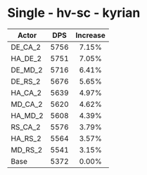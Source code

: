# Single - hv-sc - kyrian
| Actor | DPS | Increase |
|---|:---:|:---:|
|DE_CA_2|5756|7.15%|
|HA_DE_2|5751|7.05%|
|DE_MD_2|5716|6.41%|
|DE_RS_2|5676|5.65%|
|HA_CA_2|5639|4.97%|
|MD_CA_2|5620|4.62%|
|HA_MD_2|5608|4.39%|
|RS_CA_2|5576|3.79%|
|HA_RS_2|5564|3.57%|
|MD_RS_2|5541|3.15%|
|Base|5372|0.00%|
